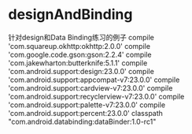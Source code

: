 # designAndBinding
针对design和Data Binding练习的例子
    compile 'com.squareup.okhttp:okhttp:2.0.0'
    compile 'com.google.code.gson:gson:2.2.4'
    compile 'com.jakewharton:butterknife:5.1.1'
    compile 'com.android.support:design:23.0.0'
    compile 'com.android.support:appcompat-v7:23.0.0'
    compile 'com.android.support:cardview-v7:23.0.0'
    compile 'com.android.support:recyclerview-v7:23.0.0'
    compile 'com.android.support:palette-v7:23.0.0'
    compile 'com.android.support:percent:23.0.0'
    classpath "com.android.databinding:dataBinder:1.0-rc1"
